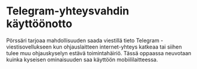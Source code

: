 # Telegram-yhteysvahdin käyttöönotto

Pörssäri tarjoaa mahdollisuuden saada viestillä tieto Telegram -viestisovellukseen kun ohjauslaitteen internet-yhteys katkeaa tai siihen tulee muu ohjauskyselyn estävä toimintahäiriö. Tässä oppaassa neuvotaan kuinka kyseisen ominaisuuden saa käyttöön mobiililaitteessa.
